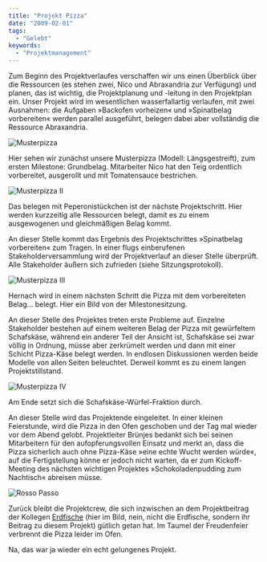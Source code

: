 ```yaml
---
title: "Projekt Pizza"
date: "2009-02-01"
tags:
  - "Gelebt"
keywords:
  - "Projektmanagement"
---
```


Zum Beginn des Projektverlaufes verschaffen wir uns einen Überblick über die Ressourcen (es stehen zwei, Nico und Abraxandria zur Verfügung) und planen, das ist wichtig, die Projektplanung und -leitung in den Projektplan ein. Unser Projekt wird im wesentlichen wasserfallartig verlaufen, mit zwei Ausnahmen: die Aufgaben »Backofen vorheizen« und »Spinatbelag vorbereiten« werden parallel ausgeführt, belegen dabei aber vollständig die Ressource Abraxandria.

![Musterpizza](/images/codecandies/img_0063.jpg)

Hier sehen wir zunächst unsere Musterpizza (Modell: Längsgestreift), zum ersten Milestone: Grundbelag. Mitarbeiter Nico hat den Teig ordentlich vorbereitet, ausgerollt und mit Tomatensauce bestrichen.

![Musterpizza II](/images/codecandies/img_0066.jpg)

Das belegen mit Peperonistückchen ist der nächste Projektschritt. Hier werden kurzzeitig alle Ressourcen belegt, damit es zu einem ausgewogenen und gleichmäßigen Belag kommt.

An dieser Stelle kommt das Ergebnis des Projektschrittes »Spinatbelag vorbereiten« zum Tragen. In einer flugs einberufenen Stakeholderversammlung wird der Projektverlauf an dieser Stelle überprüft. Alle Stakeholder äußern sich zufrieden (siehe Sitzungsprotokoll).

![Musterpizza III](/images/codecandies/img_0067.jpg)

Hernach wird in einem nächsten Schritt die Pizza mit dem vorbereiteten Belag… belegt. Hier ein Bild von der Milestonesitzung.

An dieser Stelle des Projektes treten erste Probleme auf. Einzelne Stakeholder bestehen auf einem weiteren Belag der Pizza mit gewürfeltem Schafskäse, während ein anderer Teil der Ansicht ist, Schafskäse sei zwar völlig in Ordnung, müsse aber zerkrümelt werden und dann mit einer Schicht Pizza-Käse belegt werden. In endlosen Diskussionen werden beide Modelle von allen Seiten beleuchtet. Derweil kommt es zu einem langen Projektstillstand.

![Musterpizza IV](/images/codecandies/img_0069.jpg)

Am Ende setzt sich die Schafskäse-Würfel-Fraktion durch.

An dieser Stelle wird das Projektende eingeleitet. In einer kleinen Feierstunde, wird die Pizza in den Ofen geschoben und der Tag mal wieder vor dem Abend gelobt. Projektleiter Brünjes bedankt sich bei seinen Mitarbeitern für den aufopferungsvollen Einsatz und merkt an, dass die Pizza sicherlich auch ohne Pizza-Käse »eine echte Wucht werden würde«, auf die Fertigstellung könne er jedoch nicht warten, da er zum Kickoff-Meeting des nächsten wichtigen Projektes »Schokoladenpudding zum Nachtisch« abreisen müsse.

![Rosso Passo](/images/codecandies/img_0071.jpg)

Zurück bleibt die Projektcrew, die sich inzwischen an dem Projektbeitrag der Kollegen [Erdfische](http://erdfisch.de/) (hier im Bild, nein, nicht die Erdfische, sondern ihr Beitrag zu diesem Projekt) gütlich getan hat. Im Taumel der Freudenfeier verbrennt die Pizza leider im Ofen.

Na, das war ja wieder ein echt gelungenes Projekt.
